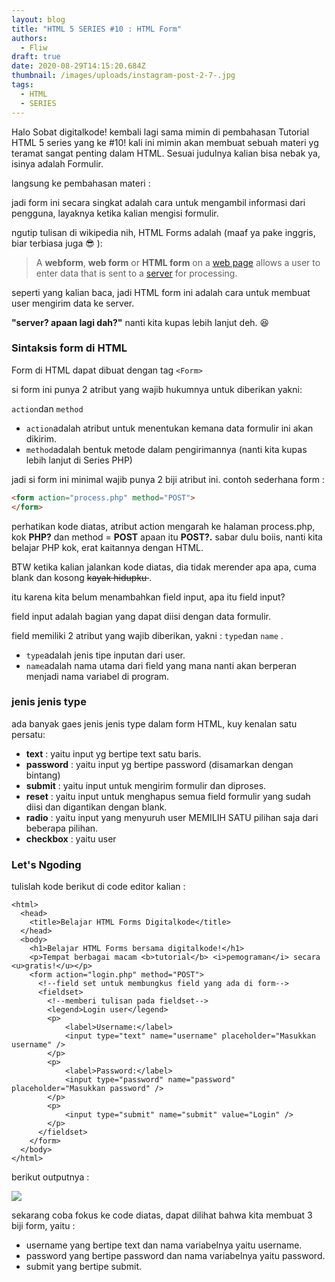 ```yaml
---
layout: blog
title: "HTML 5 SERIES #10 : HTML Form"
authors:
  - Fliw
draft: true
date: 2020-08-29T14:15:20.684Z
thumbnail: /images/uploads/instagram-post-2-7-.jpg
tags:
  - HTML
  - SERIES
---
```

Halo Sobat digitalkode! kembali lagi sama mimin di pembahasan Tutorial HTML 5 series yang ke #10! kali ini mimin akan membuat sebuah materi yg teramat sangat penting dalam HTML. Sesuai judulnya kalian bisa nebak ya, isinya adalah Formulir.

langsung ke pembahasan materi :

jadi form ini secara singkat adalah cara untuk mengambil informasi dari pengguna, layaknya ketika kalian mengisi formulir.

ngutip tulisan di wikipedia nih, HTML Forms adalah (maaf ya pake inggris, biar terbiasa juga :sunglasses: ):

> A **webform**, **web form** or **HTML form** on a [web page](https://en.wikipedia.org/wiki/Web_page "Web page") allows a user to enter data that is sent to a [server](https://en.wikipedia.org/wiki/Server_(computing) "Server (computing)") for processing.

seperti yang kalian baca, jadi HTML form ini adalah cara untuk membuat user mengirim data ke server.

**"server? apaan lagi dah?"** nanti kita kupas lebih lanjut deh. :satisfied:

### Sintaksis form di HTML

Form di HTML dapat dibuat dengan tag `<Form>`

si form ini punya 2 atribut yang wajib hukumnya untuk diberikan yakni:

`action`dan `method`

* `action`adalah atribut untuk menentukan kemana data formulir ini akan dikirim.
* `method`adalah bentuk metode dalam pengirimannya (nanti kita kupas lebih lanjut di Series PHP)

jadi si form ini minimal wajib punya 2 biji atribut ini. contoh sederhana form :

```html
<form action="process.php" method="POST">
</form>
```

perhatikan kode diatas, atribut action mengarah ke halaman process.php, kok **PHP?** dan method = **POST** apaan itu **POST?.**  sabar dulu boiis, nanti kita belajar PHP kok, erat kaitannya dengan HTML.

BTW ketika kalian jalankan kode diatas, dia tidak merender apa apa, cuma blank dan kosong <del> kayak hidupku </del>.

itu karena kita belum menambahkan field input, apa itu field input?

field input adalah bagian yang dapat diisi dengan data formulir.

field memiliki 2 atribut yang wajib diberikan, yakni : `type`dan `name` . 

* `type`adalah jenis tipe inputan dari user.
* `name`adalah nama utama dari field yang mana nanti akan berperan menjadi nama variabel di program.

### jenis jenis type

ada banyak gaes jenis jenis type dalam form HTML, kuy kenalan satu persatu:

* **text** : yaitu input yg bertipe text satu baris.
* **password** : yaitu input yg bertipe password (disamarkan dengan bintang)
* **submit** : yaitu input untuk mengirim formulir dan diproses.
* **reset** : yaitu input untuk menghapus semua field formulir yang sudah diisi dan digantikan dengan blank.
* **radio** : yaitu input yang menyuruh user MEMILIH SATU pilihan saja dari beberapa pilihan.
* **checkbox** : yaitu user

### Let's Ngoding

tulislah kode berikut di code editor kalian :

```django
<html>
  <head>
    <title>Belajar HTML Forms Digitalkode</title>
  </head>
  <body>
    <h1>Belajar HTML Forms bersama digitalkode!</h1>
    <p>Tempat berbagai macam <b>tutorial</b> <i>pemograman</i> secara <u>gratis!</u></p>
    <form action="login.php" method="POST">
      <!--field set untuk membungkus field yang ada di form-->  
      <fieldset>
        <!--memberi tulisan pada fieldset-->
        <legend>Login user</legend>
        <p>
            <label>Username:</label>
            <input type="text" name="username" placeholder="Masukkan username" />
        </p>
        <p>
            <label>Password:</label>
            <input type="password" name="password" placeholder="Masukkan password" />
        </p>
        <p>
            <input type="submit" name="submit" value="Login" />
        </p>
      </fieldset>
    </form>
  </body>
</html> 
```

berikut outputnya :

![](/images/uploads/annotation-2020-08-29-214427.png)

sekarang coba fokus ke code diatas, dapat dilihat bahwa kita membuat 3 biji form, yaitu :

* username yang bertipe text dan nama variabelnya yaitu username.
* password yang bertipe password dan nama variabelnya yaitu password.
* submit yang bertipe submit.